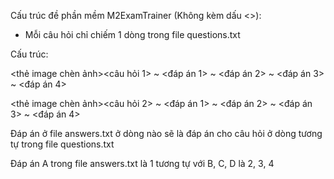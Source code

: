Cấu trúc đề phần mềm M2ExamTrainer (Không kèm dấu <>):
- Mỗi câu hỏi chỉ chiếm 1 dòng trong file questions.txt

Cấu trúc:

<thẻ image chèn ảnh><câu hỏi 1> ~ <đáp án 1> ~ <đáp án 2> ~ <đáp án 3> ~ <đáp án 4>

<thẻ image chèn ảnh><câu hỏi 2> ~ <đáp án 1> ~ <đáp án 2> ~ <đáp án 3> ~ <đáp án 4>

Đáp án ở file answers.txt ở dòng nào sẽ là đáp án cho câu hỏi ở dòng tương tự trong file questions.txt

Đáp án A trong file answers.txt là 1 tương tự với B, C, D là 2, 3, 4